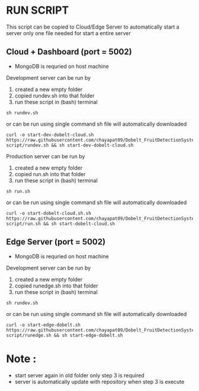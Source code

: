 # RUN SCRIPT
This script can be copied to Cloud/Edge Server to automatically start a server
only one file needed for start a entire server

## Cloud + Dashboard (port = 5002)
- MongoDB is requried on host machine

Development server can be run by
1. created a new empty folder
2. copied rundev.sh into that folder
3. run these script in (bash) terminal
```
sh rundev.sh
```

or can be run using single command sh file will automatically downloaded
```
curl -o start-dev-dobelt-cloud.sh https://raw.githubusercontent.com/chayapat09/Dobelt_FruitDetectionSystem/master/run-script/rundev.sh && sh start-dev-dobelt-cloud.sh
```

Production server can be run by
1. created a new empty folder
2. copied run.sh into that folder
3. run these script in (bash) terminal
```
sh run.sh
```

or can be run using single command sh file will automatically downloaded
```
curl -o start-dobelt-cloud.sh.sh https://raw.githubusercontent.com/chayapat09/Dobelt_FruitDetectionSystem/master/run-script/run.sh && sh start-dobelt-cloud.sh
```

## Edge Server (port = 5002)
- MongoDB is requried on host machine

Development server can be run by
1. created a new empty folder
2. copied runedge.sh into that folder
3. run these script in (bash) terminal
```
sh rundev.sh
```

or can be run using single command sh file will automatically downloaded
```
curl -o start-edge-dobelt.sh https://raw.githubusercontent.com/chayapat09/Dobelt_FruitDetectionSystem/master/run-script/runedge.sh && sh start-edge-dobelt.sh
```

# Note : 
- start server again in old folder only step 3 is required
- server is automatically update with repository when step 3 is execute